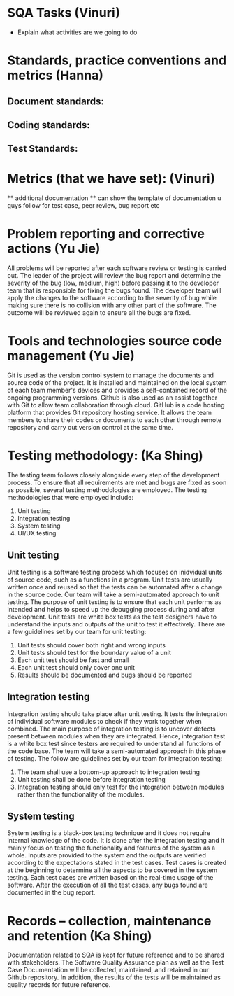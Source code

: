 # SQA Tasks (Vinuri)
- Explain what activities are we going to do

# Standards, practice conventions and metrics (Hanna)
## Document standards:
## Coding standards:
## Test Standards:

# Metrics (that we have set): (Vinuri)
** additional documentation ** can show the template of documentation u guys follow for test case, peer review, bug report etc

# Problem reporting and corrective actions (Yu Jie)
All problems will be reported after each software review or testing is carried out. The leader of the project will review the bug report and determine the severity of the bug (low, medium, high) before passing it to the developer team that is responsible for fixing the bugs found. The developer team will apply the changes to the software according to the severity of bug while making sure there is no collision with any other part of the software. The outcome will be reviewed again to ensure all the bugs are fixed. 

# Tools and technologies source code management (Yu Jie)
Git is used as the version control system to manage the documents and source code of the project. It is installed and maintained on the local system of each team member's devices and provides a self-contained record of the ongoing programming versions. Github is also used as an assist together with Git to allow team collaboration through cloud. GitHub is a code hosting platform that provides Git repository hosting service. It allows the team members to share their codes or documents to each other through remote repository and carry out version control at the same time.   

# Testing methodology: (Ka Shing)

The testing team follows closely alongside every step of the development process. To ensure that all requirements are met and bugs are fixed as soon as possible, several testing methodologies are employed. The testing methodologies that were employed include:
1. Unit testing
2. Integration testing
3. System testing
4. UI/UX testing

## Unit testing
Unit testing is a software testing process which focuses on inidvidual units of source code, such as a functions in a program.  Unit tests are usually written once and reused so that the tests can be automated after a change in the source code. Our team will take a semi-automated approach to unit testing. The purpose of unit testing is to ensure that each unit performs as intended and helps to speed up the debugging process during and after development. Unit tests are white box tests as the test designers have to understand the inputs and outputs of the unit to test it effectively. There are a few guidelines set by our team for unit testing:

1. Unit tests should cover both right and wrong inputs
2. Unit tests should test for the boundary value of a unit
3. Each unit test should be fast and small
4. Each unit test should only cover one unit
5. Results should be documented and bugs should be reported

## Integration testing
Integration testing should take place after unit testing. It tests the integration of individual software modules to check if they work together when combined. The main purpose of integration testing is to uncover defects present between modules when they are integrated. Hence, integration test is a white box test since testers are required to understand all functions of the code base. The team will take a semi-automated approach in this phase of testing. The follow are guidelines set by our team for integration testing:
1. The team shall use a bottom-up approach to integration testing
2. Unit testing shall be done before integration testing
3. Integration testing should only test for the integration between modules rather than the functionality of the modules.

## System testing
System testing is a black-box testing technique and it does not require internal knowledge of the code. It is done after the integration testing and it mainly focus on testing the functionality and features of the system as a whole. Inputs are provided to the system and the outputs are verified according to the expectations stated in the test cases. Test cases is created at the beginning to determine all the aspects to be covered in the system testing. Each test cases are written based on the real-time usage of the software. After the execution of all the test cases, any bugs found are documented in the bug report. 


# Records – collection, maintenance and retention (Ka Shing)
Documentation related to SQA is kept for future reference and to be shared with stakeholders. The Software Quality Assurance plan as well as the Test Case Documentation will be collected, maintained, and retained in our Github repository. In addition, the results of the tests will be maintained as quality records for future reference.
